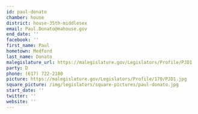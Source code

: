 ```yaml
---
id: paul-donato
chamber: house
district: house-35th-middlesex
email: Paul.Donato@mahouse.gov
end_date: ''
facebook: ''
first_name: Paul
hometown: Medford
last_name: Donato
malegislature_url: https://malegislature.gov/Legislators/Profile/PJD1
party: D
phone: (617) 722-2180
picture: https://malegislature.gov/Legislators/Profile/170/PJD1.jpg
square_picture: /img/legislators/square-pictures/paul-donato.jpg
start_date: ''
twitter: ''
website: ''
---
```

